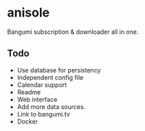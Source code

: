 # anisole
Bangumi subscription & downloader all in one.



## Todo
- Use database for persistency
- Independent config file
- Calendar support
- Readme
- Web interface
- Add more data sources.
- Link to bangumi.tv
- Docker